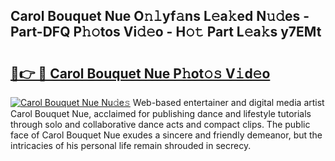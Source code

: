 ## Carol Bouquet Nue O𝚗𝚕yf𝚊ns L𝚎a𝚔ed N𝚞𝚍es - Part-DFQ P𝚑𝚘tos Vi𝚍𝚎o - H𝚘𝚝 Part L𝚎a𝚔s y7EMt

# <h2><a href="http://kfczaa.oniu.top/?m=Carol+Bouquet+Nue">🔗👉 🔴 Carol Bouquet Nue P𝚑ot𝚘𝚜 V𝚒d𝚎o</a></h2>

[![Carol Bouquet Nue Nu𝚍e𝚜](https://i.imgur.com/0qMVB7G.gif)](http://kfczaa.oniu.top/?m=Carol+Bouquet+Nue)
Web-based entertainer and digital media artist Carol Bouquet Nue, acclaimed for publishing dance and lifestyle tutorials through solo and collaborative dance acts and compact clips. The public face of Carol Bouquet Nue exudes a sincere and friendly demeanor, but the intricacies of his personal life remain shrouded in secrecy.  
